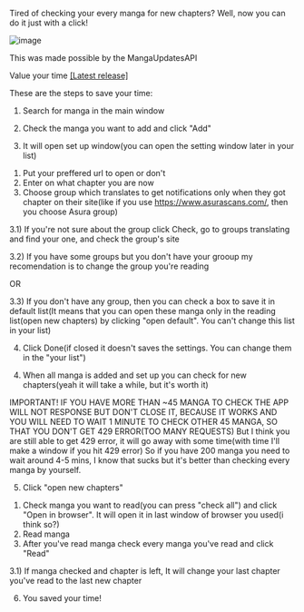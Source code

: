 Tired of checking your every manga for new chapters? Well, now you can do it just with a click!

![image](https://github.com/DeSoreGD/MangaEaseUp/assets/131355715/ce08a4ba-14a6-4828-b20d-9d3dbde2d436)

This was made possible by the MangaUpdatesAPI

Value your time [[Latest release]](https://github.com/DeSoreGD/MangaEaseUp/releases/tag/manga)

These are the steps to save your time:

1. Search for manga in the main window
  
2. Check the manga you want to add and click "Add"
  
3. It will open set up window(you can open the setting window later in your list)

1) Put your preffered url to open or don't
2) Enter on what chapter you are now
3) Choose group which translates to get notifications only when they got chapter on their site(like if you use https://www.asurascans.com/, then you choose Asura group)

  3.1) If you're not sure about the group click Check, go to groups translating and find your one, and check the group's site

  3.2) If you have some groups but you don't have your grooup my recomendation is to change the group you're reading
  
  OR

  3.3) If you don't have any group, then you can check a box to save it in default list(It means that you can open these manga only in the reading list(open new chapters) by clicking "open default". You can't change this list in your list)

4) Click Done(if closed it doesn't saves the settings. You can change them in the "your list")
   
4. When all manga is added and set up you can check for new chapters(yeah it will take a while, but it's worth it)

IMPORTANT!
IF YOU HAVE MORE THAN ~45 MANGA TO CHECK THE APP WILL NOT RESPONSE BUT DON'T CLOSE IT, BECAUSE IT WORKS AND YOU WILL NEED TO WAIT 1 MINUTE TO CHECK OTHER 45 MANGA,
SO THAT YOU DON'T GET 429 ERROR(TOO MANY REQUESTS)
But I think you are still able to get 429 error, it will go away with some time(with time I'll make a window if you hit 429 error)
So if you have 200 manga you need to wait around 4-5 mins, I know that sucks but it's better than checking every manga by yourself.

5. Click "open new chapters"

1) Check manga you want to read(you can press "check all") and click "Open in browser". It will open it in last window of browser you used(i think so?)
2) Read manga
3) After you've read manga check every manga you've read and click "Read"

3.1) If manga checked and chapter is left, It will change your last chapter you've read to the last new chapter

6. You saved your time!
